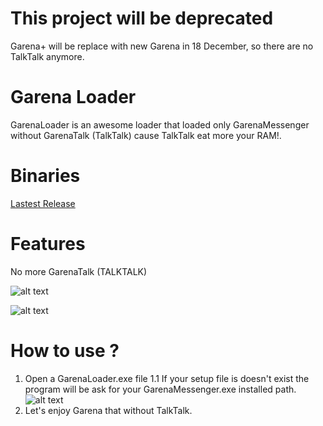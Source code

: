 # This project will be deprecated

Garena+ will be replace with new Garena in 18 December, so there are no TalkTalk anymore.

# Garena Loader

GarenaLoader is an awesome loader that loaded only GarenaMessenger without GarenaTalk (TalkTalk) cause TalkTalk eat more your RAM!.

# Binaries

[Lastest Release](https://github.com/blackSourcez/GarenaLoader/releases)

# Features

No more GarenaTalk (TALKTALK)

![alt text](https://github.com/blackSourcez/GarenaLoader/blob/master/screenshots/notalktalk.png)

![alt text](https://github.com/blackSourcez/GarenaLoader/blob/master/screenshots/notalktalk_process.png)

# How to use ?

1. Open a GarenaLoader.exe file
1.1 If your setup file is doesn't exist the program will be ask for your GarenaMessenger.exe installed path.
![alt text](https://raw.githubusercontent.com/blackSourcez/GarenaLoader/master/screenshots/choose_garena_path.png)
2. Let's enjoy Garena that without TalkTalk.
